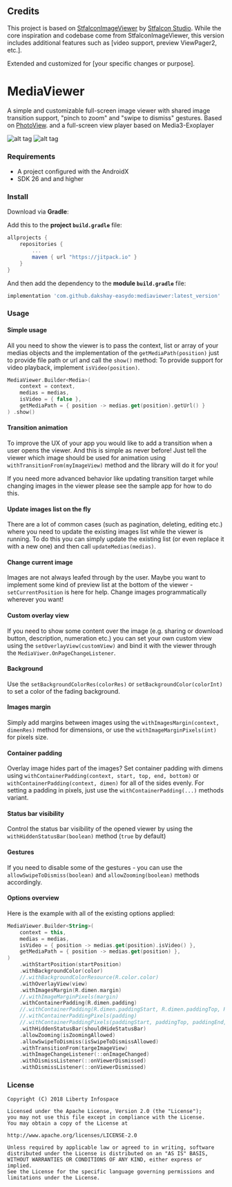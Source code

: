 ## Credits
This project is based on [StfalconImageViewer](https://github.com/stfalcon-studio/StfalconImageViewer) by [Stfalcon Studio](https://github.com/stfalcon-studio).
While the core inspiration and codebase come from StfalconImageViewer, this version includes additional features such as [video support, preview ViewPager2, etc.].

Extended and customized for [your specific changes or purpose].
# MediaViewer
A simple and customizable full-screen image viewer with shared image transition support, "pinch to
zoom" and "swipe to dismiss" gestures. Based on [PhotoView](https://github.com/chrisbanes/PhotoView).
and a full-screen view player based on Media3-Exoplayer

![alt tag](images/image_viewer_main_demo.gif) ![alt tag](images/image_viewer_transition_demo.gif)

### Requirements

* A project configured with the AndroidX
* SDK 26 and and higher

### Install

Download via **Gradle**:

Add this to the **project `build.gradle`** file:

```gradle
allprojects {
    repositories {
        ...
        maven { url "https://jitpack.io" }
    }
}
```

And then add the dependency to the **module `build.gradle`** file:

```gradle
implementation 'com.github.dakshay-easydo:mediaviewer:latest_version'
```

### Usage

#### Simple usage

All you need to show the viewer is to pass the context, list or array of your medias objects and the
implementation of the `getMediaPath(position)` just to provide file path or url and call the `show()` method:
To provide support for video playback, implement `isVideo(position)`.

```kotlin
MediaViewer.Builder<Media>(
    context = context, 
    medias = medias,
    isVideo = { false },
    getMediaPath = { position -> medias.get(position).getUrl() }
) .show()
```

#### Transition animation

To improve the UX of your app you would like to add a transition when a user opens the viewer. And
this is simple as never before! Just tell the viewer which image should be used for animation using
`withTransitionFrom(myImageView)` method and the library will do it for you!

If you need more advanced behavior like updating transition target while changing images in the
viewer please see the sample app for how to do this.

#### Update images list on the fly

There are a lot of common cases (such as pagination, deleting, editing etc.) where you need to
update the existing images list while the viewer is running. To do this you can simply update the
existing list (or even replace it with a new one) and then call `updateMedias(medias)`.

#### Change current image

Images are not always leafed through by the user. Maybe you want to implement some kind of preview
list at the bottom of the viewer - `setCurrentPosition` is here for help. Change images
programmatically wherever you want!

#### Custom overlay view

If you need to show some content over the image (e.g. sharing or download button, description,
numeration etc.) you can set your own custom view using the `setOverlayView(customView)` and bind it
with the viewer through the `MediaViwer.OnPageChangeListener`.

#### Background

Use the `setBackgroundColorRes(colorRes)` or `setBackgroundColor(colorInt)` to set a color of the
fading background.

#### Images margin

Simply add margins between images using the `withImagesMargin(context, dimenRes)` method for
dimensions, or use the `withImageMarginPixels(int)` for pixels size.

#### Container padding

Overlay image hides part of the images? Set container padding with dimens using
`withContainerPadding(context, start, top, end, bottom)` or `withContainerPadding(context, dimen)`
for all of the sides evenly.
For setting a padding in pixels, just use the `withContainerPadding(...)` methods variant.

#### Status bar visibility

Control the status bar visibility of the opened viewer by using the `withHiddenStatusBar(boolean)`
method (`true` by default)

#### Gestures

If you need to disable some of the gestures - you can use the `allowSwipeToDismiss(boolean)` and
`allowZooming(boolean)` methods accordingly.

#### Options overview

Here is the example with all of the existing options applied:

```kotlin
MediaViewer.Builder<String>(
    context = this, 
    medias = medias,
    isVideo = { position -> medias.get(position).isVideo() },
    getMediaPath = { position -> medias.get(position) },
)
    .withStartPosition(startPosition)
    .withBackgroundColor(color)
    //.withBackgroundColorResource(R.color.color)
    .withOverlayView(view)
    .withImagesMargin(R.dimen.margin)
    //.withImageMarginPixels(margin)
    .withContainerPadding(R.dimen.padding)
    //.withContainerPadding(R.dimen.paddingStart, R.dimen.paddingTop, R.dimen.paddingEnd, R.dimen.paddingBottom)
    //.withContainerPaddingPixels(padding)
    //.withContainerPaddingPixels(paddingStart, paddingTop, paddingEnd, paddingBottom)
    .withHiddenStatusBar(shouldHideStatusBar)
    .allowZooming(isZoomingAllowed)
    .allowSwipeToDismiss(isSwipeToDismissAllowed)
    .withTransitionFrom(targeImageView)
    .withImageChangeListener(::onImageChanged)
    .withDismissListener(::onViewerDismissed)
    .withDismissListener(::onViewerDismissed)
```

### License

```
Copyright (C) 2018 Liberty Infospace

Licensed under the Apache License, Version 2.0 (the "License");
you may not use this file except in compliance with the License.
You may obtain a copy of the License at

http://www.apache.org/licenses/LICENSE-2.0

Unless required by applicable law or agreed to in writing, software
distributed under the License is distributed on an "AS IS" BASIS,
WITHOUT WARRANTIES OR CONDITIONS OF ANY KIND, either express or implied.
See the License for the specific language governing permissions and
limitations under the License.

```
